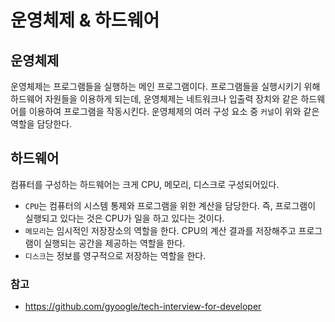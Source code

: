 # 운영체제 & 하드웨어

## 운영체제

운영체제는 프로그램들을 실행하는 메인 프로그램이다. 프로그램들을 실행시키기 위해 하드웨어 자원들을 이용하게 되는데, 운영체제는 네트워크나 입출력 장치와 같은 하드웨어를 이용하여 프로그램을 작동시킨다. 운영체제의 여러 구성 요소 중 `커널`이 위와 같은 역할을 담당한다.

## 하드웨어

컴퓨터를 구성하는 하드웨어는 크게 CPU, 메모리, 디스크로 구성되어있다.

- `CPU`는 컴퓨터의 시스템 통제와 프로그램을 위한 계산을 담당한다. 즉, 프로그램이 실행되고 있다는 것은 CPU가 일을 하고 있다는 것이다.
- `메모리`는 임시적인 저장장소의 역할을 한다. CPU의 계산 결과를 저장해주고 프로그램이 실행되는 공간을 제공하는 역할을 한다.
- `디스크`는 정보를 영구적으로 저장하는 역할을 한다.

### 참고

- https://github.com/gyoogle/tech-interview-for-developer
